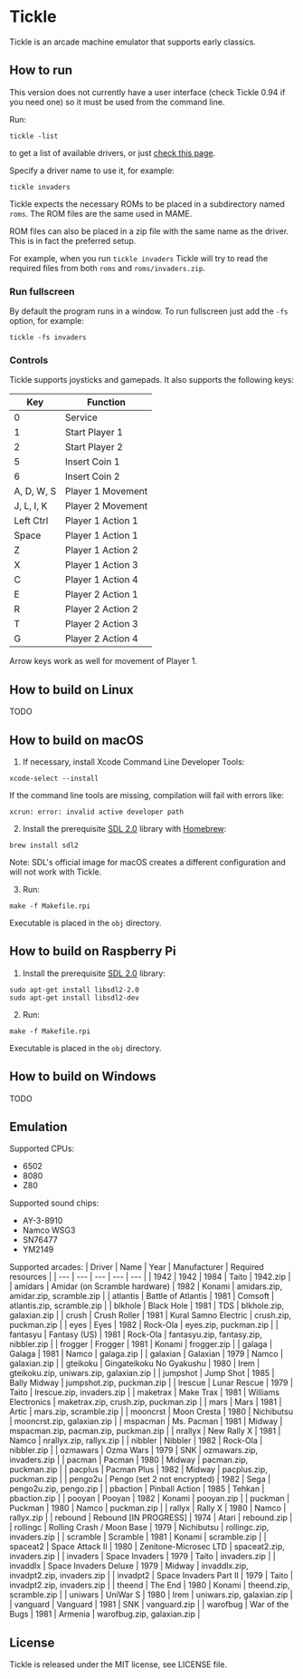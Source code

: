 # Tickle

Tickle is an arcade machine emulator that supports early classics.

## How to run

This version does not currently have a user interface (check Tickle 0.94 if you need one) so it must be used from the command line.

Run:

    tickle -list

to get a list of available drivers, or just [check this page](https://ascottix.github.io/tickle/index.html).

Specify a driver name to use it, for example:

    tickle invaders

Tickle expects the necessary ROMs to be placed in a subdirectory named `roms`. The ROM files are the same used in MAME.

ROM files can also be placed in a zip file with the same name as the driver. This is in fact the preferred setup.

For example, when you run `tickle invaders` Tickle will try to read the required files from both `roms` and `roms/invaders.zip`.

### Run fullscreen

By default the program runs in a window. To run fullscreen just add the `-fs` option, for example:

    tickle -fs invaders

### Controls

Tickle supports joysticks and gamepads. It also supports the following keys:

| Key | Function |
| --- | --- |
| 0 | Service |
| 1 | Start Player 1 |
| 2 | Start Player 2 |
| 5 | Insert Coin 1 |
| 6 | Insert Coin 2 |
| A, D, W, S | Player 1 Movement |
| J, L, I, K | Player 2 Movement |
| Left Ctrl | Player 1 Action 1 |
| Space | Player 1 Action 1 |
| Z | Player 1 Action 2 |
| X | Player 1 Action 3 |
| C | Player 1 Action 4 |
| E | Player 2 Action 1 |
| R | Player 2 Action 2 |
| T | Player 2 Action 3 |
| G | Player 2 Action 4 |

Arrow keys work as well for movement of Player 1.

## How to build on Linux

TODO

## How to build on macOS

1. If necessary, install Xcode Command Line Developer Tools:
```
xcode-select --install
```
If the command line tools are missing, compilation will fail with errors like:
```
xcrun: error: invalid active developer path
```

2. Install the prerequisite [SDL 2.0](https://www.libsdl.org) library with [Homebrew](https://brew.sh/):
```
brew install sdl2
```

Note: SDL's official image for macOS creates a different configuration and will not work with Tickle.

3. Run:
```
make -f Makefile.rpi
```
Executable is placed in the `obj` directory.

## How to build on Raspberry Pi

1. Install the prerequisite [SDL 2.0](https://www.libsdl.org) library:
```
sudo apt-get install libsdl2-2.0
sudo apt-get install libsdl2-dev
```
2. Run:
```
make -f Makefile.rpi
```
Executable is placed in the `obj` directory.

## How to build on Windows

TODO

## Emulation

Supported CPUs:
* 6502
* 8080
* Z80

Supported sound chips:
* AY-3-8910
* Namco WSG3
* SN76477
* YM2149

Supported arcades:
| Driver | Name | Year | Manufacturer | Required resources |
| --- | --- | --- | --- | --- |
| 1942 | 1942 | 1984 | Taito | 1942.zip |
| amidars | Amidar (on Scramble hardware) | 1982 | Konami | amidars.zip, amidar.zip, scramble.zip |
| atlantis | Battle of Atlantis | 1981 | Comsoft | atlantis.zip, scramble.zip |
| blkhole | Black Hole | 1981 | TDS | blkhole.zip, galaxian.zip |
| crush | Crush Roller | 1981 | Kural Samno Electric | crush.zip, puckman.zip |
| eyes | Eyes | 1982 | Rock-Ola | eyes.zip, puckman.zip |
| fantasyu | Fantasy (US) | 1981 | Rock-Ola | fantasyu.zip, fantasy.zip, nibbler.zip |
| frogger | Frogger | 1981 | Konami | frogger.zip |
| galaga | Galaga | 1981 | Namco | galaga.zip |
| galaxian | Galaxian | 1979 | Namco | galaxian.zip |
| gteikoku | Gingateikoku No Gyakushu | 1980 | Irem | gteikoku.zip, uniwars.zip, galaxian.zip |
| jumpshot | Jump Shot | 1985 | Bally Midway | jumpshot.zip, puckman.zip |
| lrescue | Lunar Rescue | 1979 | Taito | lrescue.zip, invaders.zip |
| maketrax | Make Trax | 1981 | Williams Electronics | maketrax.zip, crush.zip, puckman.zip |
| mars | Mars | 1981 | Artic | mars.zip, scramble.zip |
| mooncrst | Moon Cresta | 1980 | Nichibutsu | mooncrst.zip, galaxian.zip |
| mspacman | Ms. Pacman | 1981 | Midway | mspacman.zip, pacman.zip, puckman.zip |
| nrallyx | New Rally X | 1981 | Namco | nrallyx.zip, rallyx.zip |
| nibbler | Nibbler | 1982 | Rock-Ola | nibbler.zip |
| ozmawars | Ozma Wars | 1979 | SNK | ozmawars.zip, invaders.zip |
| pacman | Pacman | 1980 | Midway | pacman.zip, puckman.zip |
| pacplus | Pacman Plus | 1982 | Midway | pacplus.zip, puckman.zip |
| pengo2u | Pengo (set 2 not encrypted) | 1982 | Sega | pengo2u.zip, pengo.zip |
| pbaction | Pinball Action | 1985 | Tehkan | pbaction.zip |
| pooyan | Pooyan | 1982 | Konami | pooyan.zip |
| puckman | Puckman | 1980 | Namco | puckman.zip |
| rallyx | Rally X | 1980 | Namco | rallyx.zip |
| rebound | Rebound [IN PROGRESS] | 1974 | Atari | rebound.zip |
| rollingc | Rolling Crash / Moon Base | 1979 | Nichibutsu | rollingc.zip, invaders.zip |
| scramble | Scramble | 1981 | Konami | scramble.zip |
| spaceat2 | Space Attack II | 1980 | Zenitone-Microsec LTD | spaceat2.zip, invaders.zip |
| invaders | Space Invaders | 1979 | Taito | invaders.zip |
| invaddlx | Space Invaders Deluxe | 1979 | Midway | invaddlx.zip, invadpt2.zip, invaders.zip |
| invadpt2 | Space Invaders Part II | 1979 | Taito | invadpt2.zip, invaders.zip |
| theend | The End | 1980 | Konami | theend.zip, scramble.zip |
| uniwars | UniWar S | 1980 | Irem | uniwars.zip, galaxian.zip |
| vanguard | Vanguard | 1981 | SNK | vanguard.zip |
| warofbug | War of the Bugs | 1981 | Armenia | warofbug.zip, galaxian.zip |

## License

Tickle is released under the MIT license, see LICENSE file.


